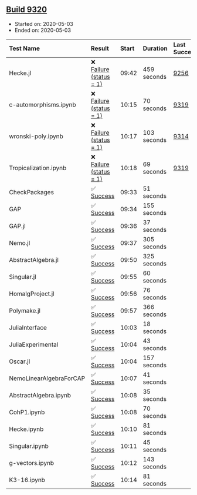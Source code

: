 ## [Build 9320](https://oscarci.mathematik.uni-kl.de/job/oscar/9320/)

* Started on: 2020-05-03
* Ended on: 2020-05-03

| Test Name    | Result | Start | Duration | Last Success | First Failure |
|:-------------|:-------|:------|:---------|:-------------|:--------------|
| Hecke.jl | ❌ [Failure (status = 1)](https://oscarci.mathematik.uni-kl.de/job/oscar/9320/artifact/logs/build-9320/Hecke.jl.log) | 09:42 | 459 seconds | [9256](https://oscarci.mathematik.uni-kl.de/job/oscar/9256/) | [9257](https://oscarci.mathematik.uni-kl.de/job/oscar/9257/) |
| c-automorphisms.ipynb | ❌ [Failure (status = 1)](https://oscarci.mathematik.uni-kl.de/job/oscar/9320/artifact/logs/build-9320/c-automorphisms.ipynb.log) | 10:15 | 70 seconds | [9319](https://oscarci.mathematik.uni-kl.de/job/oscar/9319/) | [9320](https://oscarci.mathematik.uni-kl.de/job/oscar/9320/) |
| wronski-poly.ipynb | ❌ [Failure (status = 1)](https://oscarci.mathematik.uni-kl.de/job/oscar/9320/artifact/logs/build-9320/wronski-poly.ipynb.log) | 10:17 | 103 seconds | [9314](https://oscarci.mathematik.uni-kl.de/job/oscar/9314/) | [9315](https://oscarci.mathematik.uni-kl.de/job/oscar/9315/) |
| Tropicalization.ipynb | ❌ [Failure (status = 1)](https://oscarci.mathematik.uni-kl.de/job/oscar/9320/artifact/logs/build-9320/Tropicalization.ipynb.log) | 10:18 | 69 seconds | [9319](https://oscarci.mathematik.uni-kl.de/job/oscar/9319/) | [9320](https://oscarci.mathematik.uni-kl.de/job/oscar/9320/) |
| CheckPackages | ✅ [Success](https://oscarci.mathematik.uni-kl.de/job/oscar/9320/artifact/logs/build-9320/CheckPackages.log) | 09:33 | 51 seconds |  |  |
| GAP | ✅ [Success](https://oscarci.mathematik.uni-kl.de/job/oscar/9320/artifact/logs/build-9320/GAP.log) | 09:34 | 155 seconds |  |  |
| GAP.jl | ✅ [Success](https://oscarci.mathematik.uni-kl.de/job/oscar/9320/artifact/logs/build-9320/GAP.jl.log) | 09:36 | 37 seconds |  |  |
| Nemo.jl | ✅ [Success](https://oscarci.mathematik.uni-kl.de/job/oscar/9320/artifact/logs/build-9320/Nemo.jl.log) | 09:37 | 305 seconds |  |  |
| AbstractAlgebra.jl | ✅ [Success](https://oscarci.mathematik.uni-kl.de/job/oscar/9320/artifact/logs/build-9320/AbstractAlgebra.jl.log) | 09:50 | 325 seconds |  |  |
| Singular.jl | ✅ [Success](https://oscarci.mathematik.uni-kl.de/job/oscar/9320/artifact/logs/build-9320/Singular.jl.log) | 09:55 | 60 seconds |  |  |
| HomalgProject.jl | ✅ [Success](https://oscarci.mathematik.uni-kl.de/job/oscar/9320/artifact/logs/build-9320/HomalgProject.jl.log) | 09:56 | 76 seconds |  |  |
| Polymake.jl | ✅ [Success](https://oscarci.mathematik.uni-kl.de/job/oscar/9320/artifact/logs/build-9320/Polymake.jl.log) | 09:57 | 366 seconds |  |  |
| JuliaInterface | ✅ [Success](https://oscarci.mathematik.uni-kl.de/job/oscar/9320/artifact/logs/build-9320/JuliaInterface.log) | 10:03 | 18 seconds |  |  |
| JuliaExperimental | ✅ [Success](https://oscarci.mathematik.uni-kl.de/job/oscar/9320/artifact/logs/build-9320/JuliaExperimental.log) | 10:04 | 43 seconds |  |  |
| Oscar.jl | ✅ [Success](https://oscarci.mathematik.uni-kl.de/job/oscar/9320/artifact/logs/build-9320/Oscar.jl.log) | 10:04 | 157 seconds |  |  |
| NemoLinearAlgebraForCAP | ✅ [Success](https://oscarci.mathematik.uni-kl.de/job/oscar/9320/artifact/logs/build-9320/NemoLinearAlgebraForCAP.log) | 10:07 | 41 seconds |  |  |
| AbstractAlgebra.ipynb | ✅ [Success](https://oscarci.mathematik.uni-kl.de/job/oscar/9320/artifact/logs/build-9320/AbstractAlgebra.ipynb.log) | 10:08 | 35 seconds |  |  |
| CohP1.ipynb | ✅ [Success](https://oscarci.mathematik.uni-kl.de/job/oscar/9320/artifact/logs/build-9320/CohP1.ipynb.log) | 10:08 | 70 seconds |  |  |
| Hecke.ipynb | ✅ [Success](https://oscarci.mathematik.uni-kl.de/job/oscar/9320/artifact/logs/build-9320/Hecke.ipynb.log) | 10:10 | 81 seconds |  |  |
| Singular.ipynb | ✅ [Success](https://oscarci.mathematik.uni-kl.de/job/oscar/9320/artifact/logs/build-9320/Singular.ipynb.log) | 10:11 | 45 seconds |  |  |
| g-vectors.ipynb | ✅ [Success](https://oscarci.mathematik.uni-kl.de/job/oscar/9320/artifact/logs/build-9320/g-vectors.ipynb.log) | 10:12 | 143 seconds |  |  |
| K3-16.ipynb | ✅ [Success](https://oscarci.mathematik.uni-kl.de/job/oscar/9320/artifact/logs/build-9320/K3-16.ipynb.log) | 10:14 | 81 seconds |  |  |
